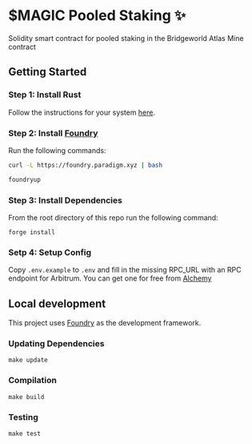 # $MAGIC Pooled Staking ✨

Solidity smart contract for pooled staking in the Bridgeworld Atlas Mine contract

## Getting Started

### Step 1: Install Rust
Follow the instructions for your system [here](https://www.rust-lang.org/learn/get-started).

### Step 2: Install [Foundry](https://github.com/gakonst/foundry)

Run the following commands:
```bash
curl -L https://foundry.paradigm.xyz | bash
```
```bash
foundryup
```

### Step 3: Install Dependencies

From the root directory of this repo run the following command:
```
forge install
```

### Setp 4: Setup Config

Copy `.env.example` to `.env` and fill in the missing RPC_URL with an RPC endpoint for Arbitrum. You can get one for free from [Alchemy](https://alchemyapi.io)

## Local development

This project uses [Foundry](https://github.com/gakonst/foundry) as the development framework.

### Updating Dependencies

```
make update
```

### Compilation

```
make build
```

### Testing

```
make test
```
